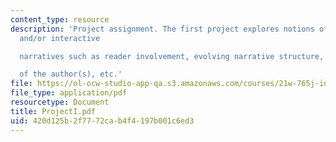 ```yaml
---
content_type: resource
description: 'Project assignment. The first project explores notions of non-/multi-linear
  and/or interactive

  narratives such as reader involvement, evolving narrative structure, role

  of the author(s), etc.'
file: https://ol-ocw-studio-app-qa.s3.amazonaws.com/courses/21w-765j-interactive-and-non-linear-narrative-theory-and-practice-spring-2004/420d125b2f7772cab4f4197b001c6ed3_ProjectI.pdf
file_type: application/pdf
resourcetype: Document
title: ProjectI.pdf
uid: 420d125b-2f77-72ca-b4f4-197b001c6ed3
---
```

